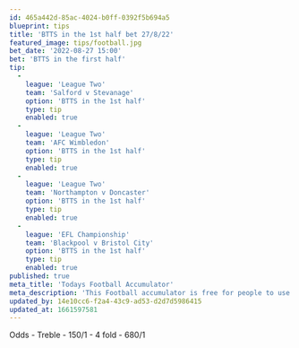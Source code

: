 ```yaml
---
id: 465a442d-85ac-4024-b0ff-0392f5b694a5
blueprint: tips
title: 'BTTS in the 1st half bet 27/8/22'
featured_image: tips/football.jpg
bet_date: '2022-08-27 15:00'
bet: 'BTTS in the first half'
tip:
  -
    league: 'League Two'
    team: 'Salford v Stevanage'
    option: 'BTTS in the 1st half'
    type: tip
    enabled: true
  -
    league: 'League Two'
    team: 'AFC Wimbledon'
    option: 'BTTS in the 1st half'
    type: tip
    enabled: true
  -
    league: 'League Two'
    team: 'Northampton v Doncaster'
    option: 'BTTS in the 1st half'
    type: tip
    enabled: true
  -
    league: 'EFL Championship'
    team: 'Blackpool v Bristol City'
    option: 'BTTS in the 1st half'
    type: tip
    enabled: true
published: true
meta_title: 'Todays Football Accumulator'
meta_description: 'This Football accumulator is free for people to use who are looking for Football tips. UK football tips daily. Lets beat the bookies. Winning Bets'
updated_by: 14e10cc6-f2a4-43c9-ad53-d2d7d5986415
updated_at: 1661597581
---
```

Odds - Treble - 150/1 - 4 fold - 680/1